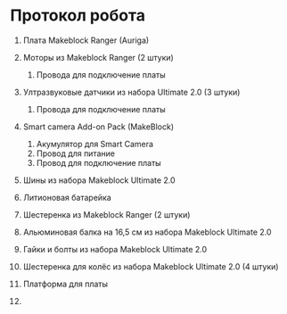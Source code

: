Протокол робота
===

  1. Плата Makeblock Ranger (Auriga) 
  2. Моторы из Makeblock Ranger (2 штуки)
     1. Провода для подключение платы
  
  3. Ултразвуковые датчики из набора Ultimate 2.0 (3 штуки)
     1. Провода для подключение платы
      
  4. Smart camera Add-on Pack (MakeBlock)
     1. Акумулятор для Smart Camera
     2. Провод для питание
     3. Провод для подключение платы
  
  5. Шины из набора Makeblock Ultimate 2.0
  6. Литионовая батарейка
  7. Шестеренка из Makeblock Ranger (2 штуки)
  8. Альюминовая балка на 16,5 см из набора Makeblock Ultimate 2.0
  9. Гайки и болты из набора Makeblock Ultimate 2.0
  10. Шестеренка для колёс из набора Makeblock Ultimate 2.0 (4 штуки)
  11. Платформа для платы
  12. 
